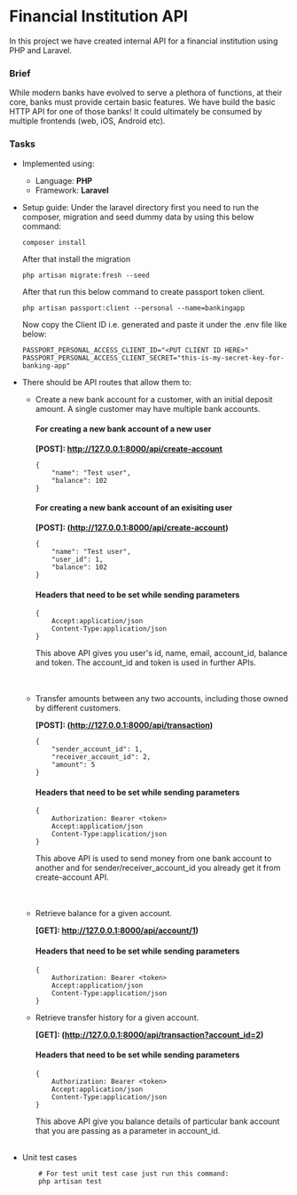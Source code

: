 # Financial Institution API
In this project we have created internal API for a financial institution using PHP and Laravel.

### Brief

While modern banks have evolved to serve a plethora of functions, at their core, banks must provide certain basic features. We have build the basic HTTP API for one of those banks! It could ultimately be consumed by multiple frontends (web, iOS, Android etc).

### Tasks

- Implemented using:
  - Language: **PHP**
  - Framework: **Laravel**

- Setup guide:
  Under the laravel directory first you need to run the composer, migration and seed dummy data by using this below command:
  ```
  composer install
  ```
  After that install the migration
  ```
  php artisan migrate:fresh --seed
  ```
  After that run this below command to create passport token client.
  ```
  php artisan passport:client --personal --name=bankingapp
  ```
  Now copy the Client ID i.e. generated and paste it under the .env file like below:
  ```
  PASSPORT_PERSONAL_ACCESS_CLIENT_ID="<PUT CLIENT ID HERE>"
  PASSPORT_PERSONAL_ACCESS_CLIENT_SECRET="this-is-my-secret-key-for-banking-app"
  ```

- There should be API routes that allow them to:
  - Create a new bank account for a customer, with an initial deposit amount. A single customer may have multiple bank accounts.
      #### For creating a new bank account of a new user
      **[POST]: http://127.0.0.1:8000/api/create-account**
      ```
      {
          "name": "Test user",
          "balance": 102
      }
      ```
      #### For creating a new bank account of an exisiting user
      **[POST]: (http://127.0.0.1:8000/api/create-account)**
      ```
      {
          "name": "Test user",
          "user_id": 1,
          "balance": 102
      }
      ```
      #### Headers that need to be set while sending parameters
      ```
      {
          Accept:application/json
          Content-Type:application/json
      }
      ```
      This above API gives you user's id, name, email, account_id, balance and token.
      The account_id and token is used in further APIs.
      <br/><br/><br/>
  
  - Transfer amounts between any two accounts, including those owned by different customers.
      
      **[POST]: (http://127.0.0.1:8000/api/transaction)**
      ```
      {
          "sender_account_id": 1,
          "receiver_account_id": 2,
          "amount": 5
      }
      ```
      #### Headers that need to be set while sending parameters
      ```
      {
          Authorization: Bearer <token>
          Accept:application/json
          Content-Type:application/json
      }
      ```
      This above API is used to send money from one bank account to another and for sender/receiver_account_id you already get it from create-account API.
      <br/><br/><br/>
      
  - Retrieve balance for a given account.

      **[GET]: http://127.0.0.1:8000/api/account/1)**
      #### Headers that need to be set while sending parameters
      ```
      {
          Authorization: Bearer <token>
          Accept:application/json
          Content-Type:application/json
      }
      ```
      
      
  - Retrieve transfer history for a given account.

      **[GET]: (http://127.0.0.1:8000/api/transaction?account_id=2)**
      #### Headers that need to be set while sending parameters
      ```
      {
          Authorization: Bearer <token>
          Accept:application/json
          Content-Type:application/json
      }
      ```
      This above API give you balance details of particular bank account that you are passing as a parameter in account_id.
      <br/><br/>
  
- Unit test cases
  ```
      # For test unit test case just run this command:
      php artisan test
  ```
  
